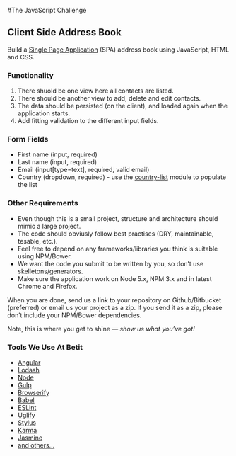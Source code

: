 #The JavaScript Challenge

## Client Side Address Book
Build a [Single Page Application](https://en.wikipedia.org/wiki/Single-page_application) (SPA) address book using JavaScript, HTML and CSS.

### Functionality
1. There shuold be one view here all contacts are listed.
1. There should be another view to add, delete and edit contacts.
1. The data should be persisted (on the client), and loaded again when the application starts.
1. Add fitting validation to the different input fields.

### Form Fields
* First name (input, required)
* Last name (input, required)
* Email (input[type=text], required, valid email)
* Country (dropdown, required) - use the [country-list](https://www.npmjs.com/package/country-list) module to populate the list

### Other Requirements
* Even though this is a small project, structure and architecture should mimic a large project.
* The code should obviusly follow best practises (DRY, maintainable, tesable, etc.).
* Feel free to depend on any frameworks/libraries you think is suitable using NPM/Bower.
* We want the code you submit to be written by you, so don’t use skelletons/generators.
* Make sure the application work on Node 5.x, NPM 3.x and in latest Chrome and Firefox.

When you are done, send us a link to your repository on Github/Bitbucket (preferred) or email us your project as a zip. If you send it as a zip, please don’t include your NPM/Bower dependencies.

Note, this is where you get to shine — *show us what you’ve got!*

### Tools We Use At Betit
* [Angular](https://angularjs.org)
* [Lodash](https://lodash.com)
* [Node](https://nodejs.org)
* [Gulp](http://gulpjs.com)
* [Browserify](http://browserify.org)
* [Babel](https://babeljs.io)
* [ESLint](http://eslint.org)
* [Uglify](https://github.com/mishoo/UglifyJS)
* [Stylus](http://stylus-lang.com)
* [Karma](https://karma-runner.github.io)
* [Jasmine](https://jasmine.github.io)
* [and others...](http://stackshare.io/betit-group/betit-group)
